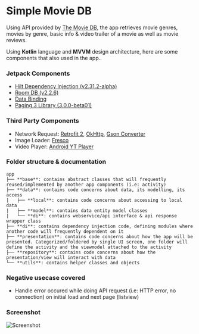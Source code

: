 # Simple Movie DB

Using API provided by [The Movie DB][TmdbL], the app retrieves movie genres, movies by genre, basic info & video trailer of a movie as well as movie reviews.

Using **Kotlin** language and **MVVM** design architecture, here are some components that also used in the app..

### Jetpack Components
- [Hilt Dependency Injection (v2.31.2-alpha)][HiltL]
- [Room DB (v2.2.6)][RoomL]
- [Data Binding][DataBindingL]
- [Paging 3 Library (3.0.0-beta01)][Paging3L]

### Third Party Components
- Network Request: [Retrofit 2][RetrofitL], [OkHttp][OkHttpL], [Gson Converter][GsonL]
- Image Loader: [Fresco][FrescoL]
- Video Player: [Android YT Player][AndroidYTL]

### Folder structure & documentation
```
app
├── **base**: contains abstract classes that will frequently reused/implemented by another app components (i.e: activity)
├── **data**: contains code concerns about data, its modelling, its access
|   ├── **local**: contains code concerns about accessing to local data
|   ├── **model**: contains data entity model classes
|   └── **di**: contains webservice/api interface & api response wrapper class
├── **di**: contains dependency injection code, defining modules where another code will frequently dependent on it
├── **presentation**: contains code concerns about how the app will be presented. Categorized/foldered by single UI screen, one folder will define the activity and the viewmodel attached to the activity
├── **repository**: contains code concerns about how the presentation/view will interact with data
└── **utils**: contains helper classes and objects
```

### Negative usecase covered
- Handle error occured while doing API request (i.e: HTTP error, no connection)  on initial load and next page (listview)

### Screenshot
![Screenshot](https://github.com/widiarifki/movie-db/blob/main/_extras/screenshot.gif?raw=true)

[//]: # (These are reference links used in the body of this note and get stripped out when the markdown processor does its job. There is no need to format nicely because it shouldn't be seen. Thanks SO - http://stackoverflow.com/questions/4823468/store-comments-in-markdown-syntax)


   [RetrofitL]: <https://github.com/square/retrofit>
   [OkHTTPL]: <https://github.com/square/okhttp>
   [GsonL]: <https://github.com/google/gson>
   [FrescoL]: <https://github.com/facebook/fresco>
   [AndroidYTL]: <https://github.com/PierfrancescoSoffritti/android-youtube-player>
   [TmdbL]: <https://www.themoviedb.org/documentation/api>
   [HiltL]: <https://dagger.dev/hilt/>
   [Paging3L]: <https://developer.android.com/topic/libraries/architecture/paging/v3-overview>
   [DataBindingL]: <https://developer.android.com/topic/libraries/data-binding>
   [RoomL]: <https://developer.android.com/reference/android/arch/persistence/room/RoomDatabase>